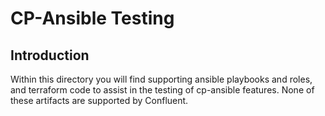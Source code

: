 # CP-Ansible Testing

## Introduction

Within this directory you will find supporting ansible playbooks and roles, and terraform code to assist in the testing of cp-ansible features. None of these artifacts are supported by Confluent.
